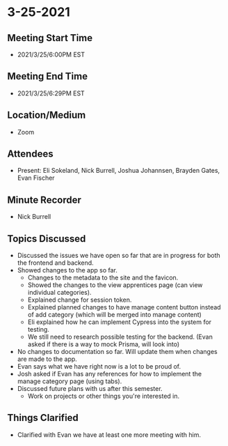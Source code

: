 # 3-25-2021
## Meeting Start Time
- 2021/3/25/6:00PM EST

## Meeting End Time
- 2021/3/25/6:29PM EST

## Location/Medium
- Zoom

## Attendees
- Present: Eli Sokeland, Nick Burrell, Joshua Johannsen, Brayden Gates, Evan Fischer

## Minute Recorder
- Nick Burrell

## Topics Discussed
- Discussed the issues we have open so far that are in progress for both the frontend and backend.
- Showed changes to the app so far.
  - Changes to the metadata to the site and the favicon.
  - Showed the changes to the view apprentices page (can view individual categories).
  - Explained change for session token.
  - Explained planned changes to have manage content button instead of add category (which will be merged into manage content)
  - Eli explained how he can implement Cypress into the system for testing.
  - We still need to research possible testing for the backend. (Evan asked if there is a way to mock Prisma, will look into)
- No changes to documentation so far. Will update them when changes are made to the app.
- Evan says what we have right now is a lot to be proud of.
- Josh asked if Evan has any references for how to implement the manage category page (using tabs).
- Discussed future plans with us after this semester.
  - Work on projects or other things you're interested in.
  
## Things Clarified
- Clarified with Evan we have at least one more meeting with him.
